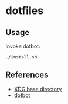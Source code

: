 # dotfiles

## Usage

Invoke dotbot:
```shell
./install.sh
```

## References

* [XDG base directory](https://wiki.archlinux.org/title/XDG_Base_Directory)
* [dotbot](https://github.com/anishathalye/dotbot)
